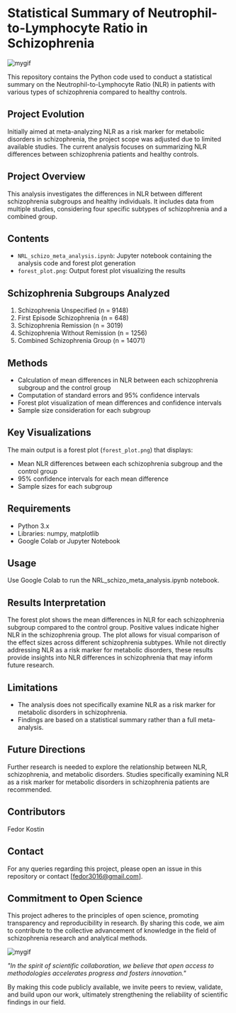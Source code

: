 # Statistical Summary of Neutrophil-to-Lymphocyte Ratio in Schizophrenia
![mygif](https://s12.gifyu.com/images/SDs0v.gif)

This repository contains the Python code used to conduct a statistical summary on the Neutrophil-to-Lymphocyte Ratio (NLR) in patients with various types of schizophrenia compared to healthy controls.

## Project Evolution
Initially aimed at meta-analyzing NLR as a risk marker for metabolic disorders in schizophrenia, the project scope was adjusted due to limited available studies. The current analysis focuses on summarizing NLR differences between schizophrenia patients and healthy controls.

## Project Overview
This analysis investigates the differences in NLR between different schizophrenia subgroups and healthy individuals. It includes data from multiple studies, considering four specific subtypes of schizophrenia and a combined group.

## Contents
- `NRL_schizo_meta_analysis.ipynb`: Jupyter notebook containing the analysis code and forest plot generation
- `forest_plot.png`: Output forest plot visualizing the results

## Schizophrenia Subgroups Analyzed
1. Schizophrenia Unspecified (n = 9148)
2. First Episode Schizophrenia (n = 648)
3. Schizophrenia Remission (n = 3019)
4. Schizophrenia Without Remission (n = 1256)
5. Combined Schizophrenia Group (n = 14071)

## Methods
- Calculation of mean differences in NLR between each schizophrenia subgroup and the control group
- Computation of standard errors and 95% confidence intervals
- Forest plot visualization of mean differences and confidence intervals
- Sample size consideration for each subgroup

## Key Visualizations
The main output is a forest plot (`forest_plot.png`) that displays:
- Mean NLR differences between each schizophrenia subgroup and the control group
- 95% confidence intervals for each mean difference
- Sample sizes for each subgroup

## Requirements
- Python 3.x
- Libraries: numpy, matplotlib
- Google Colab or Jupyter Notebook

## Usage
Use Google Colab to run the NRL_schizo_meta_analysis.ipynb notebook.

## Results Interpretation
The forest plot shows the mean differences in NLR for each schizophrenia subgroup compared to the control group. Positive values indicate higher NLR in the schizophrenia group. The plot allows for visual comparison of the effect sizes across different schizophrenia subtypes. While not directly addressing NLR as a risk marker for metabolic disorders, these results provide insights into NLR differences in schizophrenia that may inform future research.

## Limitations
- The analysis does not specifically examine NLR as a risk marker for metabolic disorders in schizophrenia.
- Findings are based on a statistical summary rather than a full meta-analysis.

## Future Directions
Further research is needed to explore the relationship between NLR, schizophrenia, and metabolic disorders. Studies specifically examining NLR as a risk marker for metabolic disorders in schizophrenia patients are recommended.

## Contributors
Fedor Kostin

## Contact
For any queries regarding this project, please open an issue in this repository or contact [fedor3016@gmail.com].

## Commitment to Open Science
This project adheres to the principles of open science, promoting transparency and reproducibility in research. By sharing this code, we aim to contribute to the collective advancement of knowledge in the field of schizophrenia research and analytical methods.

![mygif](https://s12.gifyu.com/images/SDxHt.gif)

*"In the spirit of scientific collaboration, we believe that open access to methodologies accelerates progress and fosters innovation."*

By making this code publicly available, we invite peers to review, validate, and build upon our work, ultimately strengthening the reliability of scientific findings in our field.
